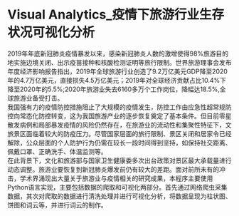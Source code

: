 # Visual Analytics_疫情下旅游行业生存状况可视化分析  
2019年年底新冠肺炎疫情暴发以来，感染新冠肺炎人数的激增使得98%旅游目的地实施边境关闭、出示疫苗接种和核酸检测证明等旅行限制。世界旅游理事会发布年度经济影响报告指出，2019年全球旅游行业创造了9.2万亿美元GDP降至2020年的4.7万亿美元，直接损失4.5万亿美元；2019年对全球经济贡献占比10.4%下降至2020年的5.5%;2020年旅游业失去6160多万个工作岗位，降幅达18.5%,全球旅游业备受打击。  
我国强有力的疫情防控措施阻止了大规模的疫情发生，防控工作由应急性超常规防控向常态化防控转变，这为我国旅游产业的逐步恢复奠定了基本条件。但目前零星散发病例和局部暴发疫情的风险仍然存在，在旅游业的流动性和集聚性特征下，文旅景区面临着较大的防疫压力。尽管国家层面的旅行限制、景区关闭和居家令已经解除，公众层面的个人防护行为仍需在较长一段时间得到坚持，如保持社交距离、佩戴口罩、正确洗手、体温监测等。  
在此背景下，文化和旅游部与国家卫生健康委多次出台政策对景区最大承载量进行动态调整。旅游业要恢复到新冠肺炎爆发前仍有较大的差距。面对前所未有的冲击，学术界涌现出大量关于旅游业与疫情相关的研究成果，本程序主要使用Python语言实现，主要包括数据的爬取和可视化两部分。首先通过网络爬虫采集数据，其次对爬取的数据进行清洗处理并进行可视化分析，将数据呈现为柱状图、饼图和词云等，并进行词云的制作。
